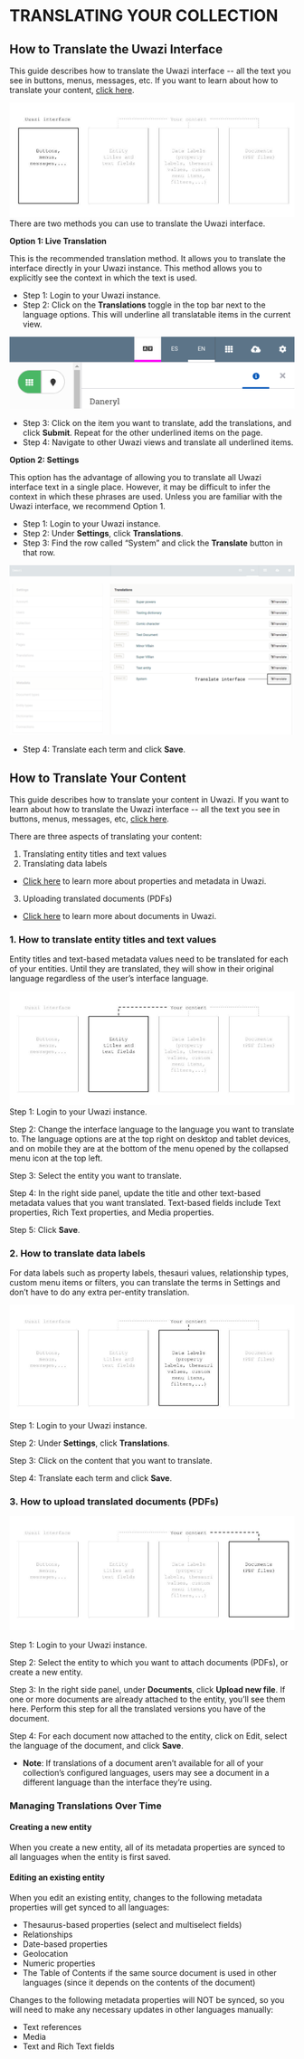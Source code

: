 # TRANSLATING YOUR COLLECTION

## How to Translate the Uwazi Interface 

This guide describes how to translate the Uwazi interface -- all the text you see in buttons, menus, messages, etc. If you want to learn about how to translate your content, [click here](https://uwazi.readthedocs.io/en/latest/admin-docs/translating-your-collection.html#how-to-translate-your-content).

![](images/image_91.jpg)
There are two methods you can use to translate the Uwazi interface.

**Option 1: Live Translation**

This is the recommended translation method. It allows you to translate the interface directly in your Uwazi instance. This method allows you to explicitly see the context in which the text is used.

-   Step 1: Login to your Uwazi instance.
-   Step 2: Click on the **Translations** toggle in the top bar next to the language options. This will underline all translatable items in the current view.

![](images/image_92.png)
-   Step 3: Click on the item you want to translate, add the translations, and click **Submit**. Repeat for the other underlined items on the page.
-   Step 4: Navigate to other Uwazi views and translate all underlined items.

**Option 2: Settings**

This option has the advantage of allowing you to translate all Uwazi interface text in a single place. However, it may be difficult to infer the context in which these phrases are used. Unless you are familiar with the Uwazi interface, we recommend Option 1.

-   Step 1: Login to your Uwazi instance.
-   Step 2: Under **Settings**, click **Translations**.
-   Step 3: Find the row called “System” and click the **Translate** button in that row.

![](images/image_93.png)
-   Step 4: Translate each term and click **Save**.


## How to Translate Your Content	

This guide describes how to translate your content in Uwazi. If you want to learn about how to translate the Uwazi interface -- all the text you see in buttons, menus, messages, etc, [click here](hhttps://uwazi.readthedocs.io/en/latest/admin-docs/translating-your-collection.html#how-to-translate-the-uwazi-interface).

There are three aspects of translating your content:
1.  Translating entity titles and text values
2.  Translating data labels
-   [Click here](https://uwazi.readthedocs.io/en/latest/admin-docs/building-info-architecture.html#how-to-create-templates-and-add-properties) to learn more about properties and metadata in Uwazi.
3.  Uploading translated documents (PDFs)
-   [Click here](https://uwazi.readthedocs.io/en/latest/admin-docs/working-with-entities-in-your-collection.html#how-to-upload-and-publish-entities) to learn more about documents in Uwazi.

### 1. How to translate entity titles and text values

Entity titles and text-based metadata values need to be translated for each of your entities. Until they are translated, they will show in their original language regardless of the user’s interface language.

![](images/image_94.jpg)
Step 1: Login to your Uwazi instance.

Step 2: Change the interface language to the language you want to translate to. The language options are at the top right on desktop and tablet devices, and on mobile they are at the bottom of the menu opened by the collapsed menu icon at the top left.

Step 3: Select the entity you want to translate.

Step 4: In the right side panel, update the title and other text-based metadata values that you want translated. Text-based fields include Text properties, Rich Text properties, and Media properties.

Step 5: Click **Save**.

### 2. How to translate data labels

For data labels such as property labels, thesauri values, relationship types, custom menu items or filters, you can translate the terms in Settings and don’t have to do any extra per-entity translation.

![](images/image_95.jpg)
Step 1: Login to your Uwazi instance.

Step 2: Under **Settings**, click **Translations**.

Step 3: Click on the content that you want to translate.

Step 4: Translate each term and click **Save**.

### 3. How to upload translated documents (PDFs)

![](images/image_96.jpg)

Step 1: Login to your Uwazi instance.

Step 2: Select the entity to which you want to attach documents (PDFs), or create a new entity.

Step 3: In the right side panel, under **Documents**, click **Upload new file**. If one or more documents are already attached to the entity, you’ll see them here. Perform this step for all the translated versions you have of the document.

Step 4: For each document now attached to the entity, click on Edit, select the language of the document, and click **Save**.
-   **Note**: If translations of a document aren’t available for all of your collection’s configured languages, users may see a document in a different language than the interface they’re using.

### Managing Translations Over Time

#### Creating a new entity
When you create a new entity, all of its metadata properties are synced to all languages when the entity is first saved. 

#### Editing an existing entity
When you edit an existing entity, changes to the following metadata properties will get synced to all languages:
* Thesaurus-based properties (select and multiselect fields)
* Relationships
* Date-based properties
* Geolocation
* Numeric properties
* The Table of Contents if the same source document is used in other languages (since it depends on the contents of the document)

Changes to the following metadata properties will NOT be synced, so you will need to make any necessary updates in other languages manually:
* Text references
* Media
* Text and Rich Text fields
